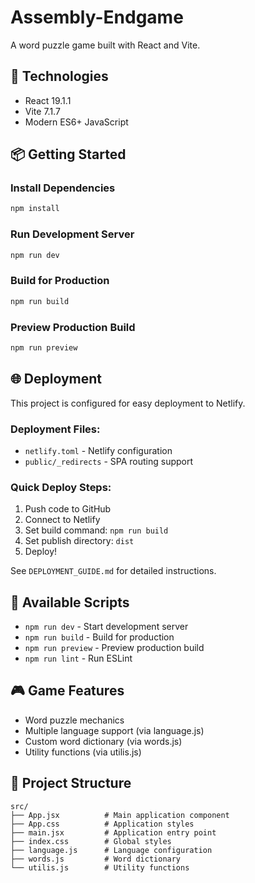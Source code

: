 # Assembly-Endgame

A word puzzle game built with React and Vite.

## 🚀 Technologies

- React 19.1.1
- Vite 7.1.7
- Modern ES6+ JavaScript

## 📦 Getting Started

### Install Dependencies
```bash
npm install
```

### Run Development Server
```bash
npm run dev
```

### Build for Production
```bash
npm run build
```

### Preview Production Build
```bash
npm run preview
```

## 🌐 Deployment

This project is configured for easy deployment to Netlify.

### Deployment Files:
- `netlify.toml` - Netlify configuration
- `public/_redirects` - SPA routing support

### Quick Deploy Steps:
1. Push code to GitHub
2. Connect to Netlify
3. Set build command: `npm run build`
4. Set publish directory: `dist`
5. Deploy!

See `DEPLOYMENT_GUIDE.md` for detailed instructions.

## 📝 Available Scripts

- `npm run dev` - Start development server
- `npm run build` - Build for production
- `npm run preview` - Preview production build
- `npm run lint` - Run ESLint

## 🎮 Game Features

- Word puzzle mechanics
- Multiple language support (via language.js)
- Custom word dictionary (via words.js)
- Utility functions (via utilis.js)

## 📄 Project Structure

```
src/
├── App.jsx          # Main application component
├── App.css          # Application styles
├── main.jsx         # Application entry point
├── index.css        # Global styles
├── language.js      # Language configuration
├── words.js         # Word dictionary
└── utilis.js        # Utility functions
```
